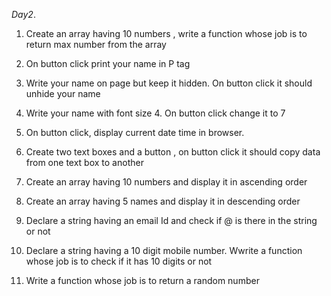 *Day2*.
1. Create an array having 10 numbers , write a function whose  job is to return max number from the array

2. On button click print your name in P tag

3. Write your name on page but keep it hidden. On button click it should unhide your name

4. Write your name with font size 4. On button click change it to 7

5. On button click, display current date time in browser.

6. Create two text boxes and a button , on button click it should copy data from one text box to another

7. Create an array having 10 numbers and display it in ascending order

8. Create an array having 5 names and display it in descending order

9. Declare a string   having an email Id and check if @ is there in the string or not

10. Declare a string having a 10 digit mobile number. Wwrite a function whose  job is to check if it has 10 digits or not

11. Write a function whose  job is to return a random number